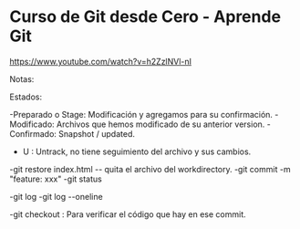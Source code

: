 # Curso de Git desde Cero - Aprende Git
https://www.youtube.com/watch?v=h2ZzlNVl-nI


Notas:

Estados:

-Preparado o Stage: Modificación y agregamos para su confirmación.
-Modificado: Archivos que hemos modificado de su anterior version.
-Confirmado: Snapshot / updated.

- U : Untrack, no tiene seguimiento del archivo y sus cambios.

-git restore index.html -- quita el archivo del workdirectory.
-git commit -m "feature: xxx"
-git status

-git log 
-git log --oneline

-git checkout <commit> : Para verificar el código que hay en ese commit.


